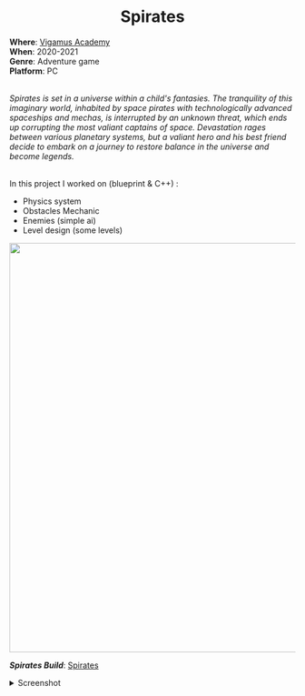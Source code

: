 <h1 align="center"> Spirates </h1>
<b>Where</b>: <a href="https://www.vigamusacademy.com"> Vigamus Academy </a><br />
<b>When</b>: 2020-2021 <br />
<b>Genre</b>: Adventure game <br />
<b>Platform</b>: PC <br /><br />
  
<i> Spirates is set in a universe within a child's fantasies. The tranquility of this imaginary world, inhabited by space pirates with technologically advanced spaceships and mechas, is interrupted by an unknown threat, which ends up corrupting the most valiant captains of space.
Devastation rages between various planetary systems, but a valiant hero and his best friend decide to embark on a journey to restore balance in the universe and become legends.</i> <br /><br />


In this project I worked on (blueprint & C++) :
<ul>
  <li> Physics system </li>
  <li> Obstacles Mechanic </li>
  <li> Enemies (simple ai)</li>
  <li> Level design (some levels) </li>
</ul>

<p align="center">
  <img src="https://github.com/samarancona/ProjectsImmages/blob/main/Spirates/spirates1..png" alt="" width="720"/>
</p>


<b>***Spirates Build***</b>: <a href="https://bit.ly/spirates_build"> Spirates </a><br/>

<details><summary>Screenshot</summary>
  <p align="center">
    <img src="https://github.com/samarancona/ProjectsImmages/blob/main/Spirates/Spirates-1%20(1).png" alt="" width="720"/>
    <img src="https://github.com/samarancona/ProjectsImmages/blob/main/Spirates/Spirates-10.png" alt="" width="720"/>
    <img src="https://github.com/samarancona/ProjectsImmages/blob/main/Spirates/Spirates-11.png" alt="" width="720"/>
    <img src="https://github.com/samarancona/ProjectsImmages/blob/main/Spirates/Spirates-2%20(1).png" alt="" width="720"/>
    <img src="https://github.com/samarancona/ProjectsImmages/blob/main/Spirates/Spirates-4.png" alt="" width="720"/>
    <img src="https://github.com/samarancona/ProjectsImmages/blob/main/Spirates/Spirates-6.png" alt="" width="720"/>
    <img src="https://github.com/samarancona/ProjectsImmages/blob/main/Spirates/Spirates-8.png" alt="" width="720"/>
    <img src="https://github.com/samarancona/ProjectsImmages/blob/main/Spirates/Spirates-9.png" alt="" width="720"/>
  </p>
</details>
